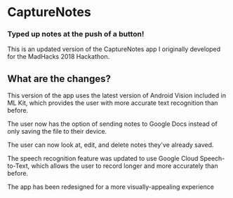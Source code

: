 # CaptureNotes
### Typed up notes at the push of a button!

This is an updated version of the CaptureNotes app I originally developed for the MadHacks 2018 Hackathon.

## What are the changes?
This version of the app uses the latest version of Android Vision included in ML Kit, which provides the user with more accurate text recognition than before.

The user now has the option of sending notes to Google Docs instead of only saving the file to their device.

The user can now look at, edit, and delete notes they've already saved.

The speech recognition feature was updated to use Google Cloud Speech-to-Text, which allows the user to record longer and more accurately than before.

The app has been redesigned for a more visually-appealing experience
